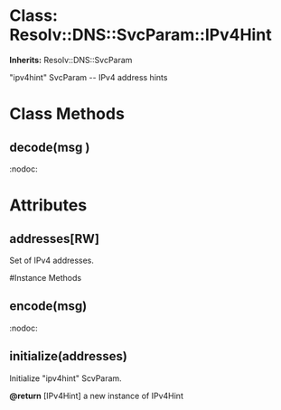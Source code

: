 # Class: Resolv::DNS::SvcParam::IPv4Hint
**Inherits:** Resolv::DNS::SvcParam
    

"ipv4hint" SvcParam -- IPv4 address hints


# Class Methods
## decode(msg ) [](#method-c-decode)
:nodoc:
# Attributes
## addresses[RW] [](#attribute-i-addresses)
Set of IPv4 addresses.


#Instance Methods
## encode(msg) [](#method-i-encode)
:nodoc:

## initialize(addresses) [](#method-i-initialize)
Initialize "ipv4hint" ScvParam.

**@return** [IPv4Hint] a new instance of IPv4Hint

